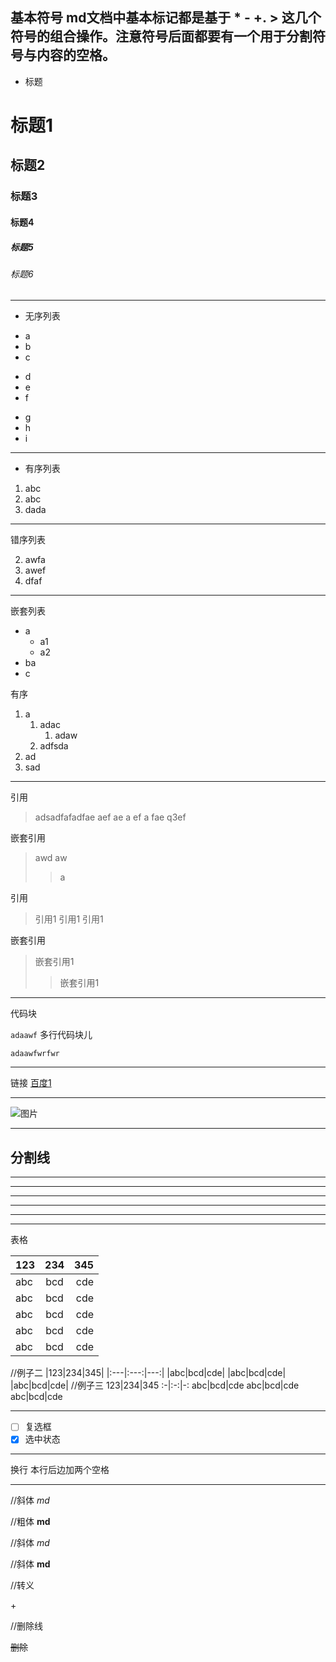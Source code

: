 基本符号
md文档中基本标记都是基于 * - +. > 这几个符号的组合操作。注意符号后面都要有一个用于分割符号与内容的空格。
--------------------------
* 标题

# 标题1 #
## 标题2 ##
### 标题3 ###
#### 标题4 ####
##### 标题5 #####
###### 标题6 #######

-------------------------
* 无序列表

+ a
+ b
+ c
 
- d
- e
- f
 
* g
* h
* i

---------------------------
* 有序列表

1. abc
2. abc
3. dada

---------------------------
错序列表

2. awfa
5. awef
25. dfaf

---------------------------
嵌套列表

+ a
  + a1
  + a2
+ ba
+ c
 
有序
1. a
   1. adac
      1. adaw
   2. adfsda
2. ad
3. sad

--------------------------
引用

> adsadfafadfae  aef ae 
a ef a fae q3ef 
 
嵌套引用
> awd aw
>> a 

引用
> 引用1
引用1 引用1
 
 
嵌套引用
> 嵌套引用1 
>> 嵌套引用1 

------------------------------
代码块

`
adaawf
`
多行代码块儿
```
adaawfwrfwr
```


--------------------------
链接
[百度1](www.baidu.com)

-------------------------------
![图片](https://note.youdao.com/favicon.ico)


------------------------
分割线
---
- - -
-------
*****
* * *
____

-----------------------------
表格

|123|234|345|
|:-|:-:|-:|
|abc|bcd|cde|
|abc|bcd|cde|
|abc|bcd|cde|
|abc|bcd|cde|
|abc|bcd|cde|
//例子二
|123|234|345|
|:---|:---:|---:|
|abc|bcd|cde|
|abc|bcd|cde|
|abc|bcd|cde|
//例子三
123|234|345
:-|:-:|-:
abc|bcd|cde
abc|bcd|cde
abc|bcd|cde

-----------------------------
- [ ] 复选框
- [x] 选中状态

-----------------------------
换行
本行后边加两个空格

-----------------------------
//斜体
*md*
 
//粗体
**md**
 
//斜体
_md_
 
//斜体
__md__
 
//转义
 
\+
 
//删除线
 
~~删除~~